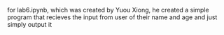 for lab6.ipynb, which was created by Yuou Xiong, he created a simple program that recieves the input from user of their name and age and just simply output it